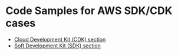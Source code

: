 # Code Samples for AWS SDK/CDK cases

- [Cloud Development Kit (CDK) section](https://github.com/ybeaz/aws-node-samples/blob/main/README_CDK.md)
- [Soft Development Kit (SDK) section](https://github.com/ybeaz/aws-node-samples/blob/main/README_SDK.md)
